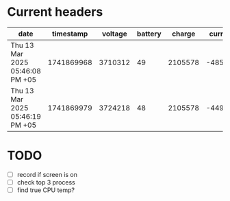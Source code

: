 # Current headers
|date                           |timestamp  |voltage |battery|charge  |current |current_avg|cpu0_freq|cpu1_freq|cpu2_freq|cpu3_freq|cpu0_load|cpu1_load|cpu2_load|cpu3_load|
|-------------------------------|-----------|--------|-------|--------|--------|-----------|---------|---------|---------|---------|---------|---------|---------|---------|
|Thu 13 Mar 2025 05:46:08 PM +05| 1741869968| 3710312| 49    | 2105578| -485527| -440536   | 1.50    |1.50     |1.50     |1.50     | 10.7%   |11.1%    |11.1%    |11.2%    |
|Thu 13 Mar 2025 05:46:19 PM +05| 1741869979| 3724218| 48    | 2105578| -449910| -410542   | 1.50    |1.50     |1.50     |1.50     | 10.7%   |11.1%    |11.1%    |11.2%    |

# TODO
- [ ] record if screen is on
- [ ] check top 3 process
- [ ] find true CPU temp?
